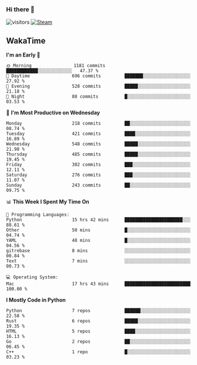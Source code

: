 ### Hi there 👋

![visitors](https://visitor-badge.glitch.me/badge?page_id=zhourunlai)
[![Steam](https://img.shields.io/badge/dynamic/json?url=https%3A%2F%2Fapi.swo.moe%2Fstats%2Fsteamgames%2F76561198285156854&query=count&color=0b1a37&label=Steam&labelColor=134375&logo=steam&suffix=+games&cacheSeconds=3600)](http://steamcommunity.com/profiles/76561198285156854)

## WakaTime
<!--START_SECTION:waka-->
**I'm an Early 🐤** 

```text
🌞 Morning                1181 commits        ████████████░░░░░░░░░░░░░   47.37 % 
🌆 Daytime                696 commits         ███████░░░░░░░░░░░░░░░░░░   27.92 % 
🌃 Evening                528 commits         █████░░░░░░░░░░░░░░░░░░░░   21.18 % 
🌙 Night                  88 commits          █░░░░░░░░░░░░░░░░░░░░░░░░   03.53 % 
```
📅 **I'm Most Productive on Wednesday** 

```text
Monday                   218 commits         ██░░░░░░░░░░░░░░░░░░░░░░░   08.74 % 
Tuesday                  421 commits         ████░░░░░░░░░░░░░░░░░░░░░   16.89 % 
Wednesday                548 commits         █████░░░░░░░░░░░░░░░░░░░░   21.98 % 
Thursday                 485 commits         █████░░░░░░░░░░░░░░░░░░░░   19.45 % 
Friday                   302 commits         ███░░░░░░░░░░░░░░░░░░░░░░   12.11 % 
Saturday                 276 commits         ███░░░░░░░░░░░░░░░░░░░░░░   11.07 % 
Sunday                   243 commits         ██░░░░░░░░░░░░░░░░░░░░░░░   09.75 % 
```


📊 **This Week I Spent My Time On** 

```text
💬 Programming Languages: 
Python                   15 hrs 42 mins      ██████████████████████░░░   88.61 % 
Other                    50 mins             █░░░░░░░░░░░░░░░░░░░░░░░░   04.74 % 
YAML                     48 mins             █░░░░░░░░░░░░░░░░░░░░░░░░   04.56 % 
gitrebase                8 mins              ░░░░░░░░░░░░░░░░░░░░░░░░░   00.84 % 
Text                     7 mins              ░░░░░░░░░░░░░░░░░░░░░░░░░   00.73 % 

💻 Operating System: 
Mac                      17 hrs 43 mins      █████████████████████████   100.00 % 
```

**I Mostly Code in Python** 

```text
Python                   7 repos             ██████░░░░░░░░░░░░░░░░░░░   22.58 % 
Rust                     6 repos             █████░░░░░░░░░░░░░░░░░░░░   19.35 % 
HTML                     5 repos             ████░░░░░░░░░░░░░░░░░░░░░   16.13 % 
Go                       2 repos             ██░░░░░░░░░░░░░░░░░░░░░░░   06.45 % 
C++                      1 repo              █░░░░░░░░░░░░░░░░░░░░░░░░   03.23 % 
```




<!--END_SECTION:waka-->
